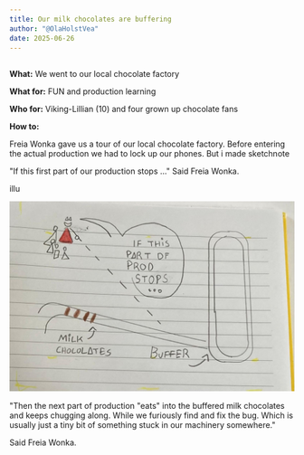 ```yaml
---
title: Our milk chocolates are buffering
author: "@OlaHolstVea"
date: 2025-06-26
---
```



## 

**What:** We went to our local chocolate factory

**What for:** FUN and production learning

**Who for:** Viking-Lillian (10) and four grown up chocolate fans 

**How to:** 

Freia Wonka gave us a tour of our local chocolate factory. Before entering the actual production we had to lock up our phones. But i made sketchnote

"If this first part of our production stops ..." Said Freia Wonka.

illu

![sketchnote our milk chocolates are buffering](./sketchnote-our-milk-chocolates-are-buffering.jpeg)

"Then the next part of production "eats" into the buffered milk chocolates and keeps chugging along. While we furiously find and fix the bug. Which is usually just a tiny bit of something stuck in our machinery somewhere."

Said Freia Wonka.


